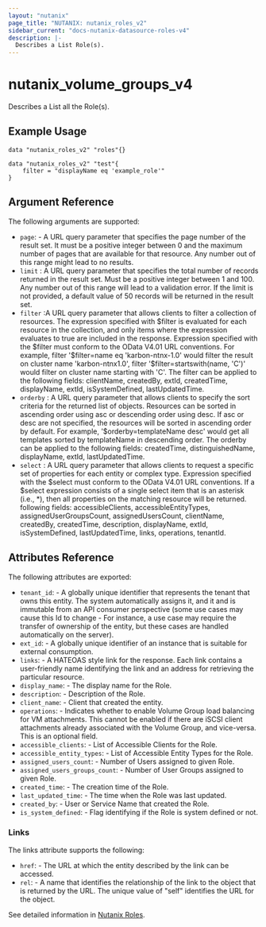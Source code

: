 ```yaml
---
layout: "nutanix"
page_title: "NUTANIX: nutanix_roles_v2"
sidebar_current: "docs-nutanix-datasource-roles-v4"
description: |-
  Describes a List Role(s).
---
```


# nutanix_volume_groups_v4

Describes a List all the Role(s).

## Example Usage

```hcl
data "nutanix_roles_v2" "roles"{}

data "nutanix_roles_v2" "test"{
    filter = "displayName eq 'example_role'"
}
```

##  Argument Reference

The following arguments are supported:

* `page`: - A URL query parameter that specifies the page number of the result set. It must be a positive integer between 0 and the maximum number of pages that are available for that resource. Any number out of this range might lead to no results.
* `limit` : A URL query parameter that specifies the total number of records returned in the result set. Must be a positive integer between 1 and 100. Any number out of this range will lead to a validation error. If the limit is not provided, a default value of 50 records will be returned in the result set.
* `filter` :A URL query parameter that allows clients to filter a collection of resources. The expression specified with \$filter is evaluated for each resource in the collection, and only items where the expression evaluates to true are included in the response. Expression specified with the \$filter must conform to the OData V4.01 URL conventions. For example, filter '\$filter=name eq 'karbon-ntnx-1.0' would filter the result on cluster name 'karbon-ntnx1.0', filter '\$filter=startswith(name, 'C')' would filter on cluster name starting with 'C'. The filter can be applied to the following fields: clientName, createdBy, extId, createdTime, displayName, extId, isSystemDefined, lastUpdatedTime.
* `orderby` : A URL query parameter that allows clients to specify the sort criteria for the returned list of objects. Resources can be sorted in ascending order using asc or descending order using desc. If asc or desc are not specified, the resources will be sorted in ascending order by default. For example, '\$orderby=templateName desc' would get all templates sorted by templateName in descending order. The orderby can be applied to the following fields: createdTime, distinguishedName, displayName, extId, lastUpdatedTime.
* `select` : A URL query parameter that allows clients to request a specific set of properties for each entity or complex type. Expression specified with the \$select must conform to the OData V4.01 URL conventions. If a \$select expression consists of a single select item that is an asterisk (i.e., *), then all properties on the matching resource will be returned. following fields: accessibleClients, accessibleEntityTypes, assignedUserGroupsCount, assignedUsersCount, clientName, createdBy, createdTime, description, displayName, extId, isSystemDefined, lastUpdatedTime, links, operations, tenantId.

## Attributes Reference
The following attributes are exported:

* `tenant_id`: - A globally unique identifier that represents the tenant that owns this entity. The system automatically assigns it, and it and is immutable from an API consumer perspective (some use cases may cause this Id to change - For instance, a use case may require the transfer of ownership of the entity, but these cases are handled automatically on the server).
* `ext_id`: - A globally unique identifier of an instance that is suitable for external consumption.
* `links`: - A HATEOAS style link for the response. Each link contains a user-friendly name identifying the link and an address for retrieving the particular resource.
* `display_name`: - The display name for the Role.
* `description`: - Description of the Role.
* `client_name`: - Client that created the entity.
* `operations`: - Indicates whether to enable Volume Group load balancing for VM attachments. This cannot be enabled if there are iSCSI client attachments already associated with the Volume Group, and vice-versa. This is an optional field.
* `accessible_clients`: - List of Accessible Clients for the Role.
* `accessible_entity_types`: - List of Accessible Entity Types for the Role.
* `assigned_users_count`: - Number of Users assigned to given Role.
* `assigned_users_groups_count`: - Number of User Groups assigned to given Role.
* `created_time`: - The creation time of the Role.
* `last_updated_time`: - The time when the Role was last updated.
* `created_by`: - User or Service Name that created the Role.
* `is_system_defined`: - Flag identifying if the Role is system defined or not.

### Links

The links attribute supports the following:

* `href`: - The URL at which the entity described by the link can be accessed.
* `rel`: - A name that identifies the relationship of the link to the object that is returned by the URL. The unique value of "self" identifies the URL for the object.

See detailed information in [Nutanix Roles](https://developers.nutanix.com/api-reference?namespace=iam&version=v4.0.b1).
